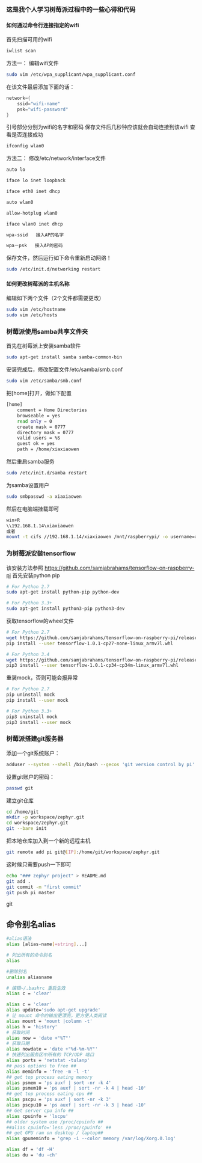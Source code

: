 ### 这是我个人学习树莓派过程中的一些心得和代码
#### 如何通过命令行连接指定的wifi
首先扫描可用的wifi
```` sh
iwlist scan
````
方法一：
编辑wifi文件
```` sh
sudo vim /etc/wpa_supplicant/wpa_supplicant.conf
````
在该文件最后添加下面的话：
```` c
network={
	ssid="wifi-name"
	psk="wifi-password"
}
````
引号部分分别为wifi的名字和密码
保存文件后几秒钟应该就会自动连接到该wifi
查看是否连接成功
```` sh
ifconfig wlan0
````
方法二：
修改/etc/network/interface文件
```` sh
auto lo

iface lo inet loopback

iface eth0 inet dhcp

auto wlan0

allow-hotplug wlan0

iface wlan0 inet dhcp

wpa-ssid   接入AP的名字

wpa－psk   接入AP的密码 
````
保存文件，然后运行如下命令重新启动网络！
```` sh
sudo /etc/init.d/networking restart
````

#### 如何更改树莓派的主机名称
编辑如下两个文件（2个文件都需要更改）
```sh
sudo vim /etc/hostname
sudo vim /etc/hosts
```

### 树莓派使用samba共享文件夹
首先在树莓派上安装samba软件
```sh
sudo apt-get install samba samba-common-bin
```
安装完成后，修改配置文件/etc/samba/smb.conf
```sh
sudo vim /etc/samba/smb.conf
```
把[home]打开，做如下配置
```sh
[home]
    comment = Home Directories
    browseable = yes
    read only = 0
    create mask = 0777
    directory mask = 0777
    valid users = %S
    guest ok = yes
    path = /home/xiaxiaowen
```
然后重启samba服务
```sh
sudo /etc/init.d/samba restart
```
为samba设置用户
```sh
sudo smbpasswd -a xiaxiaowen
```
然后在电脑端挂载即可
```sh
win+R
\\192.168.1.14\xiaxiaowen
或者
mount -t cifs //192.168.1.14/xiaxiaowen /mnt/raspberrypi/ -o username=xiaxiaowen
```
### 为树莓派安装tensorflow
该安装方法参照 https://github.com/samjabrahams/tensorflow-on-raspberry-pi
首先安装python pip
```sh
# For Python 2.7
sudo apt-get install python-pip python-dev

# For Python 3.3+
sudo apt-get install python3-pip python3-dev
```
获取tensorflow的wheel文件
```sh
# For Python 2.7
wget https://github.com/samjabrahams/tensorflow-on-raspberry-pi/releases/download/v1.0.1/tensorflow-1.0.1-cp27-none-linux_armv7l.whl
pip install --user tensorflow-1.0.1-cp27-none-linux_armv7l.whl

# For Python 3.4
wget https://github.com/samjabrahams/tensorflow-on-raspberry-pi/releases/download/v1.0.1/tensorflow-1.0.1-cp34-cp34m-linux_armv7l.whl
pip3 install --user tensorflow-1.0.1-cp34-cp34m-linux_armv7l.whl
```
重装mock，否则可能会报异常
```sh
# For Python 2.7
pip uninstall mock
pip install --user mock

# For Python 3.3+
pip3 uninstall mock
pip3 install --user mock
```
### 树莓派搭建git服务器
添加一个git系统账户：
```sh
adduser --system --shell /bin/bash --gecos 'git version control by pi' --group --home /home/git git
```
设置git账户的密码：
```sh
passwd git
```
建立git仓库
```sh
cd /home/git
mkdir -p workspace/zephyr.git
cd workspace/zephyr.git
git --bare init
```
把本地仓库加入到一个新的远程主机
```sh
git remote add pi git@[IP]:/home/git/workspace/zephyr.git
```
这时候只需要push一下即可
```sh
echo "### zephyr project" > README.md
git add .
git commit -m "first commit"
git push pi master
```
git 


## 命令别名alias

```sh
#alias语法
alias [alias-name[=string]...]

# 列出所有的命令别名
alias

#删除别名
unalias aliasname

# 编辑~/.bashrc 重启生效
alias c = 'clear'
```

```sh
alias c = 'clear'
alias update='sudo apt-get upgrade'
# 让 mount 命令的输出更漂亮，更方便人类阅读
alias mount = 'mount |column -t'
alias h = 'history'
# 获取时间
alias now = 'date +"%T"'
# 获取日期
alias nowdate = 'date +"%d-%m-%Y"'
# 快速列出服务区中所有的 TCP/UDP 端口
alias ports = 'netstat -tulanp'
## pass options to free ##
alias meminfo = 'free -m -l -t' 
## get top process eating memory
alias psmem = 'ps auxf | sort -nr -k 4' 
alias psmem10 = 'ps auxf | sort -nr -k 4 | head -10'
## get top process eating cpu ##
alias pscpu = 'ps auxf | sort -nr -k 3'
alias pscpu10 = 'ps auxf | sort -nr -k 3 | head -10' 
## Get server cpu info ##
alias cpuinfo = 'lscpu'
## older system use /proc/cpuinfo ##
##alias cpuinfo='less /proc/cpuinfo' ##
## get GPU ram on desktop / laptop##
alias gpumeminfo = 'grep -i --color memory /var/log/Xorg.0.log'

alias df = 'df -H'
alias du = 'du -ch'